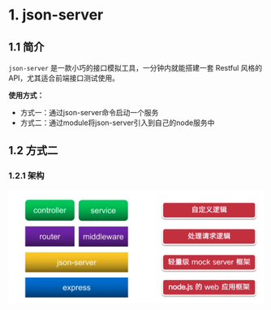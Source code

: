 





# 1. json-server

## 1.1 简介

`json-server` 是一款小巧的接口模拟工具，一分钟内就能搭建一套 Restful 风格的 API，尤其适合前端接口测试使用。

**使用方式：**

- 方式一：通过json-server命令启动一个服务
- 方式二：通过module将json-server引入到自己的node服务中



## 1.2 方式二

### 1.2.1 架构

![image-20240510205355496](./assets/image-20240510205355496.png)
















